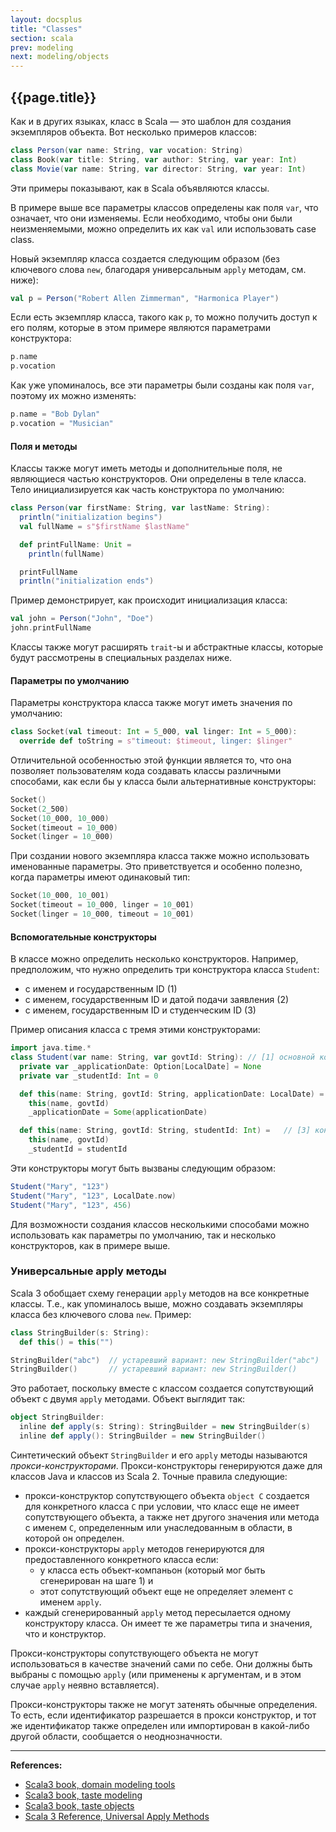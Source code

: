 ```yaml
---
layout: docsplus
title: "Classes"
section: scala
prev: modeling
next: modeling/objects
---
```


## {{page.title}}

Как и в других языках, класс в Scala — это шаблон для создания экземпляров объекта. 
Вот несколько примеров классов:

```scala mdoc:silent
class Person(var name: String, var vocation: String)
class Book(var title: String, var author: String, var year: Int)
class Movie(var name: String, var director: String, var year: Int)
```

Эти примеры показывают, как в Scala объявляются классы.

В примере выше все параметры классов определены как поля `var`, что означает, что они изменяемы. 
Если необходимо, чтобы они были неизменяемыми, можно определить их как `val` или использовать case class.

Новый экземпляр класса создается следующим образом 
(без ключевого слова `new`, благодаря универсальным `apply` методам, см. ниже):

```scala mdoc:silent
val p = Person("Robert Allen Zimmerman", "Harmonica Player")
```

Если есть экземпляр класса, такого как `p`, то можно получить доступ к его полям, 
которые в этом примере являются параметрами конструктора:

```scala mdoc
p.name
p.vocation
```

Как уже упоминалось, все эти параметры были созданы как поля `var`, поэтому их можно изменять:

```scala mdoc:silent
p.name = "Bob Dylan"
p.vocation = "Musician"
```

#### Поля и методы

Классы также могут иметь методы и дополнительные поля, не являющиеся частью конструкторов. 
Они определены в теле класса. Тело инициализируется как часть конструктора по умолчанию:

```scala mdoc:reset
class Person(var firstName: String, var lastName: String):
  println("initialization begins")
  val fullName = s"$firstName $lastName"

  def printFullName: Unit =
    println(fullName)

  printFullName
  println("initialization ends")
```

Пример демонстрирует, как происходит инициализация класса:

```scala mdoc
val john = Person("John", "Doe")
john.printFullName
```

Классы также могут расширять `trait`-ы и абстрактные классы, которые будут рассмотрены в специальных разделах ниже.

#### Параметры по умолчанию

Параметры конструктора класса также могут иметь значения по умолчанию:

```scala mdoc
class Socket(val timeout: Int = 5_000, val linger: Int = 5_000):
  override def toString = s"timeout: $timeout, linger: $linger"
```

Отличительной особенностью этой функции является то, что она позволяет пользователям кода создавать классы 
различными способами, как если бы у класса были альтернативные конструкторы:

```scala mdoc
Socket()                
Socket(2_500)           
Socket(10_000, 10_000)  
Socket(timeout = 10_000)
Socket(linger = 10_000)
```

При создании нового экземпляра класса также можно использовать именованные параметры. 
Это приветствуется и особенно полезно, когда параметры имеют одинаковый тип:

```scala mdoc
Socket(10_000, 10_001)
Socket(timeout = 10_000, linger = 10_001)
Socket(linger = 10_000, timeout = 10_001)
```

#### Вспомогательные конструкторы

В классе можно определить несколько конструкторов. 
Например, предположим, что нужно определить три конструктора класса `Student`:
- с именем и государственным ID (1)
- с именем, государственным ID и датой подачи заявления (2)
- с именем, государственным ID и студенческим ID (3)

Пример описания класса с тремя этими конструкторами:

```scala mdoc
import java.time.*
class Student(var name: String, var govtId: String): // [1] основной конструктор
  private var _applicationDate: Option[LocalDate] = None
  private var _studentId: Int = 0

  def this(name: String, govtId: String, applicationDate: LocalDate) =   // [2] конструктор с датой подачи заявления
    this(name, govtId)
    _applicationDate = Some(applicationDate)

  def this(name: String, govtId: String, studentId: Int) =   // [3] конструктор со студенческим id
    this(name, govtId)
    _studentId = studentId
```

Эти конструкторы могут быть вызваны следующим образом:

```scala mdoc:silent
Student("Mary", "123")
Student("Mary", "123", LocalDate.now)
Student("Mary", "123", 456)
```

Для возможности создания классов несколькими способами можно использовать как параметры по умолчанию, 
так и несколько конструкторов, как в примере выше.


### Универсальные apply методы

Scala 3 обобщает схему генерации `apply` методов на все конкретные классы. 
Т.е., как упоминалось выше, можно создавать экземпляры класса без ключевого слова `new`.
Пример:

```scala
class StringBuilder(s: String):
  def this() = this("")

StringBuilder("abc")  // устаревший вариант: new StringBuilder("abc")
StringBuilder()       // устаревший вариант: new StringBuilder()
```

Это работает, поскольку вместе с классом создается сопутствующий объект с двумя `apply` методами. 
Объект выглядит так:

```scala
object StringBuilder:
  inline def apply(s: String): StringBuilder = new StringBuilder(s)
  inline def apply(): StringBuilder = new StringBuilder()
```

Синтетический объект `StringBuilder` и его `apply` методы называются _прокси-конструкторами_. 
Прокси-конструкторы генерируются даже для классов Java и классов из Scala 2. 
Точные правила следующие:
- прокси-конструктор сопутствующего объекта `object C` создается для конкретного класса `C` при условии, 
что класс еще не имеет сопутствующего объекта, а также нет другого значения или метода с именем `C`, 
определенным или унаследованным в области, в которой он определен.
- прокси-конструкторы `apply` методов генерируются для предоставленного конкретного класса если:
  - у класса есть объект-компаньон (который мог быть сгенерирован на шаге 1) и
  - этот сопутствующий объект еще не определяет элемент с именем `apply`.
- каждый сгенерированный `apply` метод пересылается одному конструктору класса. 
Он имеет те же параметры типа и значения, что и конструктор.

Прокси-конструкторы сопутствующего объекта не могут использоваться в качестве значений сами по себе. 
Они должны быть выбраны с помощью `apply` (или применены к аргументам, и в этом случае `apply` неявно вставляется).

Прокси-конструкторы также не могут затенять обычные определения. 
То есть, если идентификатор разрешается в прокси конструктор, 
и тот же идентификатор также определен или импортирован в какой-либо другой области, сообщается о неоднозначности.


---

**References:**
- [Scala3 book, domain modeling tools](https://docs.scala-lang.org/scala3/book/domain-modeling-tools.html)
- [Scala3 book, taste modeling](https://docs.scala-lang.org/scala3/book/taste-modeling.html)
- [Scala3 book, taste objects](https://docs.scala-lang.org/scala3/book/taste-objects.html)
- [Scala 3 Reference, Universal Apply Methods](https://docs.scala-lang.org/scala3/reference/other-new-features/creator-applications.html)
